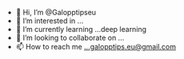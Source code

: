 - 👋 Hi, I’m @Galopptipseu
- 👀 I’m interested in ...
- 🌱 I’m currently learning ...deep learning
- 💞️ I’m looking to collaborate on ...
- 📫 How to reach me ...galopptips.eu@gmail.com

<!---
Galopptipseu/Galopptipseu is a ✨ special ✨ repository because its `README.md` (this file) appears on your GitHub profile.
You can click the Preview link to take a look at your changes.
--->
